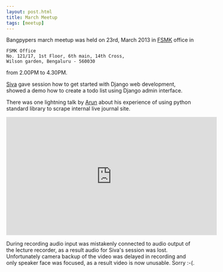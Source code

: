 ```yaml
---
layout: post.html
title: March Meetup 
tags: [meetup]
---
```



Bangpypers march meetup was held on 23rd, March 2013 in [FSMK][] office in 

    FSMK Office
    No. 121/17, 1st Floor, 6th main, 14th Cross, 
    Wilson garden, Bengaluru - 560030

 from 2.00PM to 4.30PM.

[Siva][] gave session how to get started with Django web development, showed a 
demo how to create a todo list using Django admin interface.

There was one lightning talk by [Arun][] about his
experience of using python standard library to scrape internal live journal
site.
<iframe frameborder="0" allowfullscreen="" width="560" height="315" 
   src="http://www.youtube.com/embed/EMrLKlmm4LY?wmode=transparent&showinfo=0&rel=0&autohide=1&autoplay=0"
   frameborder="0" allowfullscreen>
</iframe>

During recording  audio input was mistakenly connected to audio output of
the lecture recorder, as a result audio for Siva's session was lost.
Unfortunately camera backup of the video was delayed in recording and only
speaker face was focused, as a result video is now unusable. Sorry :-(.

[FSMK]: http://www.fsmk.org/
[Arun]: http://arunrocks.com/
[Siva]: https://www.facebook.com/sivasubramaniam?fref=ts
